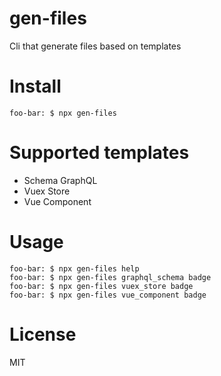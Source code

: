 # gen-files
Cli that generate files based on templates

# Install
```shell script
foo-bar: $ npx gen-files
```

# Supported templates
- Schema GraphQL
- Vuex Store
- Vue Component

# Usage
```shell script
foo-bar: $ npx gen-files help
foo-bar: $ npx gen-files graphql_schema badge
foo-bar: $ npx gen-files vuex_store badge
foo-bar: $ npx gen-files vue_component badge
```

# License
MIT